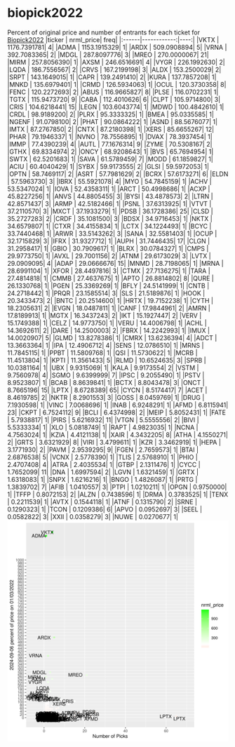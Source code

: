 # biopick2022
Percent of original price and number of entrants for each ticket for [Biopick2022](https://twitter.com/hashtag/Biopick2022)
|ticker |   nrml_price| freq|
|:------|------------:|----:|
|VKTX   | 1176.7391781|    4|
|ADMA   | 1153.1915329|    1|
|ARDX   |  509.0908894|    5|
|VRNA   |  392.7083365|    2|
|MDGL   |  287.8097776|    3|
|MREO   |  270.0000067|   21|
|MIRM   |  257.8056390|    1|
|AXSM   |  246.6516691|    4|
|VYGR   |  226.1992630|    2|
|LQDA   |  186.7556567|    2|
|CRVS   |  167.2199198|    3|
|ALDX   |  153.2500029|    2|
|SRPT   |  143.1649015|    1|
|CAPR   |  139.2491410|    2|
|KURA   |  137.7857208|    1|
|MNKD   |  135.6979401|    1|
|CRMD   |  126.5934063|    1|
|OCUL   |  120.3730358|    8|
|FENC   |  120.2272693|    2|
|ABUS   |  116.9665827|    8|
|PLSE   |  116.0702231|    1|
|TGTX   |  115.9473720|    9|
|CABA   |  112.4010626|    6|
|CLPT   |  105.9714800|    3|
|CRIS   |  104.6218441|   15|
|LEGN   |  103.6043774|    1|
|MDWD   |  100.4842610|    1|
|CRDL   |   98.9189200|    2|
|PLRX   |   95.3333325|    1|
|BMEA   |   95.0335585|    1|
|NGENF  |   91.0798100|    2|
|PHAT   |   90.0864222|    1|
|ASND   |   88.5676077|    1|
|IMTX   |   87.2767850|    2|
|CNTX   |   87.2180398|    1|
|XERS   |   85.6655267|   12|
|PHAR   |   79.1946337|    1|
|NVNO   |   78.7556895|    1|
|DVAX   |   78.3937454|    1|
|IMMP   |   77.4390239|    4|
|AUTL   |   77.1676314|    9|
|ZYME   |   70.5308167|    2|
|GTHX   |   69.8334974|    2|
|ONCY   |   68.9208643|    1|
|BVS    |   65.7694954|    1|
|SWTX   |   62.5201683|    1|
|SAVA   |   61.5789459|    7|
|MODD   |   61.1859827|    1|
|ACIU   |   60.4040429|    1|
|SYBX   |   59.9173555|    2|
|GLSI   |   59.5972053|    1|
|OPTN   |   58.7469117|    2|
|ASRT   |   57.7981629|    2|
|BCRX   |   57.6173271|    6|
|ELDN   |   57.5963730|    3|
|IBRX   |   55.5921078|    4|
|MYO    |   54.7845159|    1|
|ACHV   |   53.5347024|    1|
|IOVA   |   52.4358311|    1|
|ARCT   |   50.4998686|    1|
|ACXP   |   45.8227256|    1|
|ANVS   |   44.8805455|    3|
|BYSI   |   43.4878573|    2|
|LTRN   |   42.8571437|    3|
|ARMP   |   42.5182466|    1|
|PSNL   |   37.6313925|    1|
|VTVT   |   37.2110570|    3|
|MXCT   |   37.1933279|    1|
|PDSB   |   36.1728386|   25|
|CLSD   |   35.2727283|    2|
|CRDF   |   35.1081500|    3|
|BDSX   |   34.9716453|    1|
|NKTX   |   34.6579807|    1|
|CTXR   |   34.4155834|    1|
|LCTX   |   34.1224493|    1|
|BCYC   |   33.7440468|    1|
|ARWR   |   33.5143262|    3|
|SANA   |   32.5581403|    1|
|OCUP   |   32.1715829|    3|
|IFRX   |   31.9327712|    1|
|AUPH   |   31.7446435|   17|
|CLGN   |   31.2958417|    1|
|GBIO   |   30.7909617|    1|
|BLRX   |   30.0784327|    1|
|CMPS   |   29.9773750|    1|
|AVXL   |   29.7001156|    2|
|ATNM   |   29.6173029|    3|
|LVTX   |   29.0909095|    4|
|ADAP   |   29.0666676|   15|
|MNMD   |   28.7198065|    1|
|MRNA   |   28.6991104|    1|
|XFOR   |   28.4497816|    3|
|CTMX   |   27.7136275|    1|
|TARA   |   27.4814818|    1|
|CMMB   |   27.4637675|    1|
|APTO   |   26.8814802|    8|
|QURE   |   26.1330768|    1|
|PGEN   |   25.3369269|    1|
|BFLY   |   24.5141999|    1|
|CNTB   |   24.2718442|    1|
|PRQR   |   23.1585514|    3|
|SLS    |   21.5189876|    1|
|HOOK   |   20.3433473|    2|
|BNTC   |   20.2514600|    1|
|HRTX   |   19.7152238|    1|
|CYTH   |   18.2305631|    2|
|EVGN   |   18.0487811|    1|
|CANF   |   17.9844961|    2|
|AMRN   |   17.8189913|    1|
|MGTX   |   16.3437243|    2|
|IKT    |   15.1927447|    2|
|VERV   |   15.1749388|    1|
|CELZ   |   14.9773750|    1|
|VERU   |   14.4006798|    1|
|ACHL   |   14.3692611|    2|
|DARE   |   14.2500003|    2|
|FBRX   |   14.2242993|    1|
|IMUX   |   14.0020907|    5|
|GLMD   |   13.8278386|    1|
|CMRX   |   13.6236394|    4|
|ADCT   |   13.3663364|    1|
|IPA    |   12.4906712|    4|
|SENS   |   12.0786510|    1|
|MRNS   |   11.7845115|    1|
|PPBT   |   11.5809768|    1|
|QSI    |   11.5730622|    1|
|MCRB   |   11.4513804|    1|
|KPTI   |   11.3561433|    5|
|RLMD   |   10.6524635|    3|
|SPRB   |   10.0381164|    1|
|UBX    |    9.9315069|    1|
|KALA   |    9.9173554|    2|
|VSTM   |    9.7560978|    4|
|SGMO   |    9.6399999|    7|
|IPSC   |    9.2055490|    1|
|PSTV   |    8.9523807|    1|
|BCAB   |    8.8639841|    1|
|BCTX   |    8.8043478|    3|
|ONCT   |    8.7665196|   15|
|LPTX   |    8.6728389|   65|
|CYCN   |    8.5174417|    7|
|ACET   |    8.4619785|    2|
|NKTR   |    8.2901553|    3|
|GOSS   |    8.0459769|    1|
|DRUG   |    7.1930598|    1|
|VINC   |    7.0068696|    1|
|INAB   |    6.9248291|    1|
|AFMD   |    6.8115941|   23|
|CKPT   |    6.7524112|    9|
|BCLI   |    6.4374998|    2|
|MEIP   |    5.8052431|    1|
|FATE   |    5.7938817|    1|
|PIRS   |    5.6216932|   11|
|VTGN   |    5.5555556|    2|
|BIVI   |    5.5333334|    1|
|XLO    |    5.0818749|    1|
|RAPT   |    4.9823035|    1|
|NCNA   |    4.7563024|    1|
|KZIA   |    4.4121138|    1|
|XAIR   |    4.3432205|    8|
|ATHA   |    4.1550271|    2|
|GRTS   |    3.6321929|    8|
|VIRI   |    3.4799611|    1|
|KZR    |    3.3462919|    1|
|HEPA   |    3.1771930|    2|
|PAVM   |    2.9539295|    9|
|FGEN   |    2.7659573|    1|
|BTAI   |    2.6876538|    5|
|VCNX   |    2.5778390|    1|
|TLIS   |    2.5768910|    1|
|PHIO   |    2.4707408|    4|
|ATRA   |    2.4035534|    1|
|GTBP   |    2.1311476|    1|
|CYCC   |    1.7652099|   11|
|DNA    |    1.6997594|    2|
|LGVN   |    1.6321459|    1|
|GRTX   |    1.6318083|    1|
|SNPX   |    1.6216216|    1|
|BNGO   |    1.4826087|    1|
|PRTG   |    1.3839702|    7|
|AFIB   |    1.0410557|    3|
|PTPI   |    1.0210211|    1|
|OPGN   |    0.9750000|    1|
|TFFP   |    0.8072153|    2|
|ALZN   |    0.7438596|    1|
|DRMA   |    0.3783525|    1|
|TENX   |    0.2211539|    1|
|AVTX   |    0.1544118|    1|
|ATNF   |    0.1315790|    2|
|SRNE   |    0.1290323|    1|
|TCON   |    0.1209386|    6|
|APVO   |    0.0952697|    3|
|SEEL   |    0.0582822|    3|
|XXII   |    0.0358279|    3|
|NUWE   |    0.0270677|    1|
![retvspicks](biopicks.png?raw=true)
